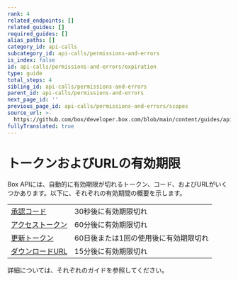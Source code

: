 ```yaml
---
rank: 4
related_endpoints: []
related_guides: []
required_guides: []
alias_paths: []
category_id: api-calls
subcategory_id: api-calls/permissions-and-errors
is_index: false
id: api-calls/permissions-and-errors/expiration
type: guide
total_steps: 4
sibling_id: api-calls/permissions-and-errors
parent_id: api-calls/permissions-and-errors
next_page_id: ''
previous_page_id: api-calls/permissions-and-errors/scopes
source_url: >-
  https://github.com/box/developer.box.com/blob/main/content/guides/api-calls/permissions-and-errors/expiration.md
fullyTranslated: true
---
```

# トークンおよびURLの有効期限

Box APIには、自動的に有効期限が切れるトークン、コード、およびURLがいくつかあります。以下に、それぞれの有効期間の概要を示します。

|                              |                      |
| ---------------------------- | -------------------- |
| [承認コード][Authorization Codes] | 30秒後に有効期限切れ          |
| [アクセストークン][Access Tokens]    | 60分後に有効期限切れ          |
| [更新トークン][Refresh Tokens]     | 60日後または1回の使用後に有効期限切れ |
| [ダウンロードURL][Download URLs]   | 15分後に有効期限切れ          |

詳細については、それぞれのガイドを参照してください。

[Authorization Codes]: g://authentication/oauth2

[Access Tokens]: g://authentication/tokens

[Refresh Tokens]: g://authentication/tokens/refresh

[Download URLs]: g://downloads
